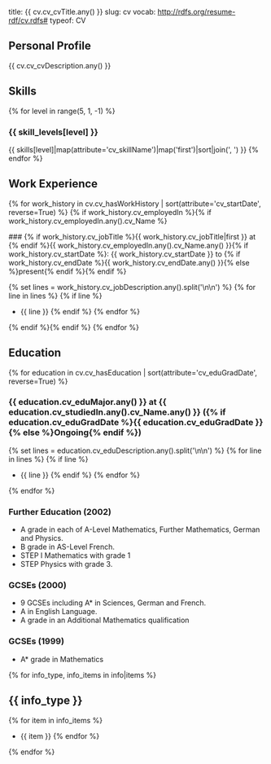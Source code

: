title: {{ cv.cv_cvTitle.any() }}
slug: cv
vocab: http://rdfs.org/resume-rdf/cv.rdfs#
typeof: CV

<div property="aboutPerson" typeof="Person" resource="{{cv.cv_aboutPerson.any()}}"></div>

## Personal Profile

{{ cv.cv_cvDescription.any() }}

## Skills

{% for level in range(5, 1, -1) %}

### {{ skill_levels[level] }}

<span typeof="Skill" property="hasSkill"><span property="skillName">{{ skills[level]|map(attribute='cv_skillName')|map('first')|sort|join('</span></span>, <span typeof="Skill" property="hasSkill"><span property="skillName">') }}</span></span>
{% endfor %}

## Work Experience

{% for work_history in cv.cv_hasWorkHistory | sort(attribute='cv_startDate', reverse=True) %}
{% if work_history.cv_employedIn %}{% if work_history.cv_employedIn.any().cv_Name %}

<div typeof="WorkHistory" property="hasWorkHistory" markdown="1">
### {% if work_history.cv_jobTitle %}<span property="jobTitle">{{ work_history.cv_jobTitle|first }}</span> at {% endif %}<span typeof="Company" property="employedIn"><span property="Name">{{ work_history.cv_employedIn.any().cv_Name.any() }}</span></span>{% if work_history.cv_startDate %}: <span property="startDate">{{ work_history.cv_startDate }}</span> to {% if work_history.cv_endDate %}<span property="endDate">{{ work_history.cv_endDate.any() }}</span>{% else %}present{% endif %}{% endif %}

{% set lines = work_history.cv_jobDescription.any().split('\n\n') %}
{% for line in lines %}
{% if line %}

- {{ line }}
  {% endif %}
  {% endfor %}

</div>

{% endif %}{% endif %}
{% endfor %}

## Education

{% for education in cv.cv_hasEducation | sort(attribute='cv_eduGradDate', reverse=True) %}

<div typeof="Education" property="hasEducation" markdown="1">

### <span property="eduMajor">{{ education.cv_eduMajor.any() }}</span> at <span typeof="EducationalOrg" property="studiedIn"><span property="Name">{{ education.cv_studiedIn.any().cv_Name.any() }}</span></span> ({% if education.cv_eduGradDate %}<span property="eduGradDate">{{ education.cv_eduGradDate }}</span>{% else %}Ongoing{% endif %})

{% set lines = education.cv_eduDescription.any().split('\n\n') %}
{% for line in lines %}
{% if line %}

- {{ line }}
  {% endif %}
  {% endfor %}

</div>

{% endfor %}

### Further Education (2002)

- A grade in each of A-Level Mathematics, Further Mathematics,
  German and Physics.
- B grade in AS-Level French.
- STEP I Mathematics with grade 1
- STEP Physics with grade 3.

### GCSEs (2000)

- 9 GCSEs including A\* in Sciences, German and French.
- A in English Language.
- A grade in an Additional Mathematics qualification

### GCSEs (1999)

- A\* grade in Mathematics

{% for info_type, info_items in info|items %}

## {{ info_type }}

{% for item in info_items %}

- {{ item }}
  {% endfor %}

{% endfor %}
